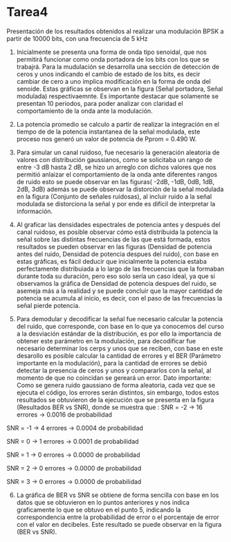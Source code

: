 # Tarea4
Presentación de los resultados obtenidos al realizar una modulación BPSK a partir de 10000 bits, con una frecuencia de 5 kHz

1) Inicialmente se presenta una forma de onda tipo senoidal, que nos permitirá funcionar como onda portadora de los bits con los que se trabajrá. 
Para la mudulación se desarrolla una sección de detección de ceros y unos indicando el cambio de estado de los bits, es decir cambiar de cero a uno implica modificación en la forma de onda del senoide. Estas gráficas se observan en la figura (Señal portadora, Señal modulada) respectivaemnte. Es importante destacar que solamente se presentan 10 periodos, para poder analizar con claridad el comportamiento de la onda ante la modulación.

2) La potencia promedio se calculo a partir de realizar la integración en el tiempo de de la potencia instantanea de la señal modulada, este proceso nos generó un valor de potencia de Pprom = 0.490 W. 

3) Para simular un canal ruidoso, fue necesario la generación aleatoria de valores con distribución gaussianos, como se solicitaba un rango de entre -3 dB hasta 2 dB, se hizo un arreglo con dichos valores que nos permitió anlaizar el comportamiento de la onda ante diferentes rangos de ruido esto se puede observar en las figuras( -2dB, -1dB, 0dB, 1dB, 2dB, 3dB) además se puede observar la distorción de la señal modulada en la figura (Conjunto de señales ruidosas), al incluir ruido a la señal modulada se distorciona la señal y por ende es difícil de interpretar la información.

4) Al graficar las densidades espectrales de potencia antes y después del canal ruidoso, es posible observar cómo está distribuida la potencia la señal sobre las distintas frecuencias de las que está formada, estos resultados se pueden observar en las figuras (Densidad de potencia antes del ruido, Densidad de potencia despues del ruido), con base en estas gráficas, es fácil deducir que inicialmente la potencia estaba perfectamente distribuiada a lo largo de las frecuencias que la formaban durante toda su duración, pero eso solo sería un caso ideal, ya que si observamos la gráfica de Densidad de potencia despues del ruido, se asemeja más a la realidad y se puede concluir que la mayor cantidad de potencia se acumula al inicio, es decir, con el paso de las frecuencias la señal pierde potencia.

5) Para demodular y decodificar la señal fue necesario calcular la potencia del ruido, que corresponde, con base en lo que ya conocemos del curso a la desviación estándar de la distribución, es por ello la importancia de obtener este parámetro en la modulación, para decodificar fue necesario determinar los cerps y unos que se reciben, con base en este desarollo es posible calcular la cantidad de errores y el BER (Parámetro importante en la modulación), para la cantidad de errores se debió detectar la presencia de ceros y unos y compararlos con la señal, al momento de que no coincidan se gereará un error. 
Dato importante: Como se genera ruido gaussiano de forma aleatoria, cada vez que se ejecuta el código, los errores serán distintos, sin embargo, todos estos resultados se obtuvieron de la ejecución que se presenta en la figura (Resultados BER vs SNR), donde se muestra que : 
 SNR = -2 -> 16 errores -> 0.0016 de probabilidad
 
 SNR = -1 -> 4 errores -> 0.0004 de probabilidad
 
 SNR = 0 -> 1 errores -> 0.0001 de probabilidad
 
 SNR = 1 -> 0 errores -> 0.0000 de probabilidad
 
 SNR = 2 -> 0 errores -> 0.0000 de probabilidad
 
 SNR = 3 -> 0 errores -> 0.0000 de probabilidad

6) La gráfica de BER vs SNR se obtiene de forma sencilla con base en los datos que se obtuvieron en lo puntos anteriores y nos indica graficamente lo que se obtuvo en el punto 5, indicando la correspondencia entre la probabilidad de error o el porcentaje de error con el valor en decibeles. Este resultado se puede observar en la figura (BER vs SNR).

